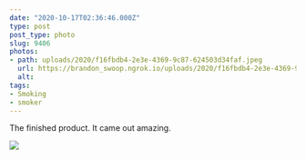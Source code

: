 ```yaml
---
date: "2020-10-17T02:36:46.000Z"
type: post 
post_type: photo
slug: 9406
photos: 
- path: uploads/2020/f16fbdb4-2e3e-4369-9c87-624503d34faf.jpeg
  url: https://brandon_swoop.ngrok.io/uploads/2020/f16fbdb4-2e3e-4369-9c87-624503d34faf.jpeg
  alt: 
tags: 
- Smoking
- smoker
---
```

The finished product. It came out amazing. 


![](/uploads/2020/f16fbdb4-2e3e-4369-9c87-624503d34faf.jpeg)
